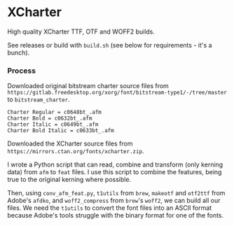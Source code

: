 # XCharter

High quality XCharter TTF, OTF and WOFF2 builds.

See releases or build with `build.sh` (see below for requirements - it's a bunch).

### Process

Downloaded original bitstream charter source files from
`https://gitlab.freedesktop.org/xorg/font/bitstream-type1/-/tree/master`
to `bitstream_charter`.

```
Charter Regular = c0648bt_.afm
Charter Bold = c0632bt_.afm
Charter Italic = c0649bt_.afm
Charter Bold Italic = c0633bt_.afm
```

Downloaded the XCharter source files from `https://mirrors.ctan.org/fonts/xcharter.zip`.

I wrote a Python script that can read, combine and transform (only kerning data)
from `afm` to `feat` files. I use this script to combine the features, being
true to the original kerning where possible.

Then, using `conv_afm_feat.py`, `t1utils` from `brew`, `makeotf` and `otf2ttf` from Adobe's `afdko`,
and `woff2_compress` from `brew`'s `woff2`, we can build all our files. We need the `t1utils` to
convert the font files into an ASCII format because Adobe's tools struggle with the binary format
for one of the fonts.


